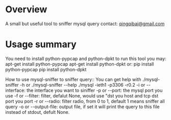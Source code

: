 Overview
========

A small but useful tool to sniffer mysql query
contact: qingqibai@gmail.com

Usage summary
=============

You need to install python-pypcap and python-dpkt to run this tool
you may:
    apt-get install python-pypcap
    apt-get install python-dpkt
or:
    pip install python-pypcap
    pip install python-dpkt

How to use mysql-sniffer to sniffer query::
    You can get help with ./mysql-sniffer -h or ./mysql-sniffer --help
    ./mysql -ieth1 -p3306 -r0.2
    -i or --interface: the interface you want to siniffer
    -p or --port: the mysql port you use
    -f or --filter: filter, defalut None, would use "dst you host and tcp dst port you port 
    -r or --radio: filter radio, from 0 to 1, default 1 means sniffer all query
    -o or --output-file: output file, if set it will print the query to this file instead of stdout, defult None.
